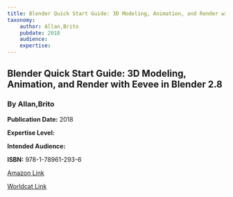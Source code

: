 ```yaml
---
title: Blender Quick Start Guide: 3D Modeling, Animation, and Render with Eevee in Blender 2.8
taxonomy:
	author: Allan,Brito
	pubdate: 2018
	audience: 
	expertise: 
---
```

## Blender Quick Start Guide: 3D Modeling, Animation, and Render with Eevee in Blender 2.8
### By Allan,Brito


**Publication Date:** 2018

**Expertise Level:** 

**Intended Audience:** 

**ISBN:** 978-1-78961-293-6

[Amazon Link]()

[Worldcat Link]()